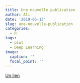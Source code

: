 ```yaml
---
title: Une nouvelle publication
author: Ali
date: '2019-05-13'
slug: une-nouvelle-publication
categories:
  - R
tags:
  - plot
  - Deep Learning
image:
  caption: ''
  focal_point: ''
---
```


[Un lien](www.google.com)
